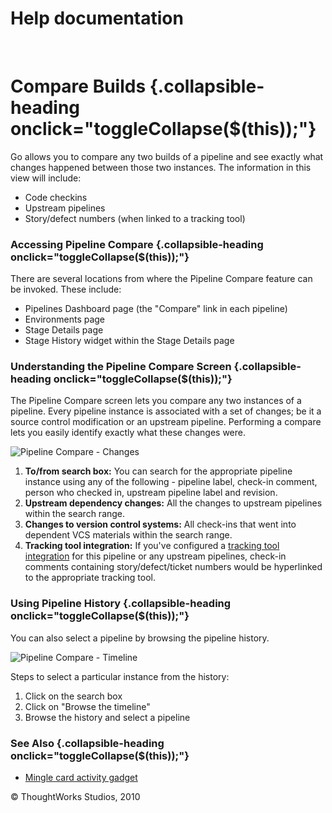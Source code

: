 Help documentation
==================

 

Compare Builds {.collapsible-heading onclick="toggleCollapse($(this));"}
==============

Go allows you to compare any two builds of a pipeline and see exactly
what changes happened between those two instances. The information in
this view will include:

-   Code checkins
-   Upstream pipelines
-   Story/defect numbers (when linked to a tracking tool)

### Accessing Pipeline Compare {.collapsible-heading onclick="toggleCollapse($(this));"}

There are several locations from where the Pipeline Compare feature can
be invoked. These include:

-   Pipelines Dashboard page (the "Compare" link in each pipeline)
-   Environments page
-   Stage Details page
-   Stage History widget within the Stage Details page

### Understanding the Pipeline Compare Screen {.collapsible-heading onclick="toggleCollapse($(this));"}

The Pipeline Compare screen lets you compare any two instances of a
pipeline. Every pipeline instance is associated with a set of changes;
be it a source control modification or an upstream pipeline. Performing
a compare lets you easily identify exactly what these changes were.

![Pipeline Compare -
Changes](../resources/images/cruise/compare_changes.png)

1.  **To/from search box:** You can search for the appropriate pipeline
    instance using any of the following - pipeline label, check-in
    comment, person who checked in, upstream pipeline label and
    revision.
2.  **Upstream dependency changes:** All the changes to upstream
    pipelines within the search range.
3.  **Changes to version control systems:** All check-ins that went into
    dependent VCS materials within the search range.
4.  **Tracking tool integration:** If you've configured a [tracking tool
    integration](../integration/go_integration.html#tracking_tool) for this pipeline or
    any upstream pipelines, check-in comments containing
    story/defect/ticket numbers would be hyperlinked to the appropriate
    tracking tool.

### Using Pipeline History {.collapsible-heading onclick="toggleCollapse($(this));"}

You can also select a pipeline by browsing the pipeline history.

![Pipeline Compare -
Timeline](../resources/images/cruise/compare_timeline.png)

Steps to select a particular instance from the history:

1.  Click on the search box
2.  Click on "Browse the timeline"
3.  Browse the history and select a pipeline

### See Also {.collapsible-heading onclick="toggleCollapse($(this));"}

-   [Mingle card activity gadget](../integration/mingle_card_activity_gadget.html)





© ThoughtWorks Studios, 2010

